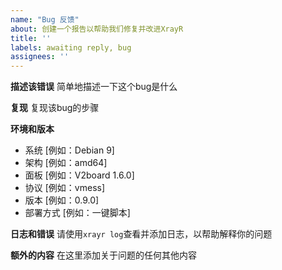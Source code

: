 ```yaml
---
name: "Bug 反馈"
about: 创建一个报告以帮助我们修复并改进XrayR
title: ''
labels: awaiting reply, bug
assignees: ''
---
```


**描述该错误**
简单地描述一下这个bug是什么

**复现**
复现该bug的步骤

**环境和版本**
 - 系统 [例如：Debian 9]
 - 架构 [例如：amd64]
 - 面板 [例如：V2board 1.6.0]
 - 协议 [例如：vmess]
 - 版本 [例如：0.9.0]
 - 部署方式 [例如：一键脚本]

**日志和错误**
请使用`xrayr log`查看并添加日志，以帮助解释你的问题

**额外的内容**
在这里添加关于问题的任何其他内容
